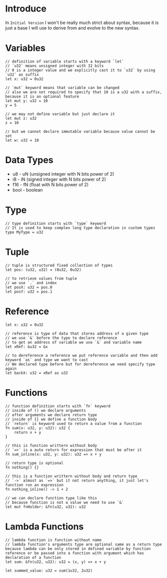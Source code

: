# Introduce
In `Initial Version` I won't be really much strict about syntax, because it is just a base I will use to derive from and evolve to the new syntax.

# Variables
```box version="0.1"
// definition of variable starts with a keyword `let`
// `u32` means unsigned integer with 32 bits
// 0 is a integer value and we explicitly cast it to `u32` by using `u32` as suffix
let x: u32 = 0u32

// `mut` keyword means that variable can be changed
// also we are not required to specify that 10 is a u32 with a suffix, because it is an optional feature
let mut y: u32 = 10
y = 5

// we may not define variable but just declare it
let mut z: u32
z = 10

// but we cannot declare immutable variable because value cannot be set
let w: u32 = 10
```

# Data Types
+ u8 - uN (unsigned integer with N bits power of 2)
+ i8 - iN (signed integer with N bits power of 2)
+ f16 - fN (float with N bits power of 2)
+ bool - boolean

# Type
```box version="0.1"
// type definition starts with `type` keyword
// It is used to keep complex long type declaration in custom types
type MyType = u32
```

# Tuple
```box version="0.1"
// tuple is structured fixed collection of types
let pos: (u32, u32) = (0u32, 0u32)

// to retrieve values from tuple
// we use `.` and index
let posX: u32 = pos.0
let posY: u32 = pos.1
```

# Reference
```box version="0.1"
let x: u32 = 0u32

// reference is type of data that stores address of a given type
// we use `&` before the type to declare reference
// to get an address of variable we use `&` and variable name
let xRef: &u32 = &x

// to dereference a reference we put reference variable and then add keyword `as` and type we want to cast
// We declared type before but for dereference we need specify type again
let backX: u32 = xRef as u32
```

# Functions
```box version="0.1"
// function definition starts with `fn` keyword
// inside of () we declare arguments
// after arguments we declare return type
// inside of {} we define a function body
// `return` is keyword used to return a value from a function
fn sum(x: u32, y: u32): u32 {
    return x + y
}

// this is function writtern without body
// `=>` is a auto return for expression that must be after it
fn sum_inline(x: u32, y: u32): u32 => x + y

// return type is optional
fn nothing() {}

// this is a function writtern without body and return type
// `->` almost as `=>` but it not return anything, it just let's function run an expression
fn nothing_inline() -> 1 + 2

// we can declare function type like this
// because function is not a value we need to use `&`
let mut fnHolder: &fn(u32, u32): u32
```

# Lambda Functions
```box version="0.1"
// lambda function is function without name
// lambda function's arguments type are optional same as a return type because lambda can be only stored in defined variable by function reference or be passed into a function with argument which has declaration of a function
let sum: &fn(u32, u32): u32 = (x, y) => x + y

let summed_value: u32 = sum(1u32, 2u32)
```